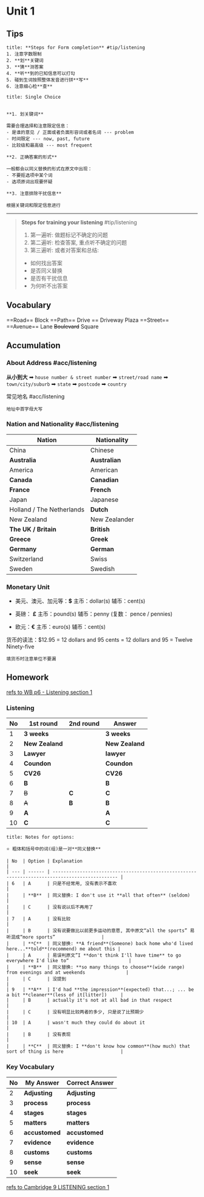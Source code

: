 # Unit 1
## Tips

```ad-tip
title: **Steps for Form completion** #tip/listening
1. 注意字数限制
2. **划**关键词
3. **猜**测答案
4. **听**到的已知信息可以打勾
5. 碰到生词按照整体发音进行拼**写**
6. 注意细心检**查**
```
    
    
 ```ad-tip
title: Single Choice
   

**1. 划关键词**

需要合理选择和注意限定信息：
 - 是谁的意见 / 正面或者负面形容词或者名词 --- problem
 - 时间限定 --- now, past, future
 - 比较级和最高级 --- most frequent

**2. 正确答案的形式**

一般都会以同义替换的形式在原文中出现：
 - 不要抠选项中某个词
 - 选项原词出现要怀疑
 
**3. 注意排除干扰信息**

根据关键词和限定信息进行
 ```
 
---
> **Steps for training your listening** #tip/listening 
> 1. 第一遍听: 做题标记不确定的问题
> 2. 第二遍听: 检查答案, 重点听不确定的问题
> 3. 第三遍听: 或者对答案和总结:
>   - 如何找出答案
>   - 是否同义替换
>   - 是否有干扰信息
>   - 为何听不出答案

## Vocabulary

==Road==
Block
==Path==
Drive == Driveway
Plaza
==Street==
==Avenue==
Lane
~~Boulevard~~
Square

## Accumulation
### About Address #acc/listening 
**从小到大**
➡ `house number & street number`
➡ `street/road name` 
➡ `town/city/suburb` 
➡ `state` 
➡ `postcode` 
➡ `country` 

常见地名 #acc/listening 

```ad-attention
地址中首字母大写
```

### Nation and Nationality #acc/listening 
| Nation                    | Nationality    |
| ------------------------- | -------------- |
| China                     | Chinese        |
| **Australia**             | **Australian** |
| America                   | American       |
| **Canada**                | **Canadian**   |
| **France**                | **French**     |
| Japan                     | Japanese       |
| Holland / The Netherlands | **Dutch**      |
| New Zealand               | New Zealander  |
| **The UK / Britain**      | **British**    |
| **Greece**                | **Greek**      |
| **Germany**               | **German**     |
| Switzerland               | Swiss          |
| Sweden                    | Swedish        |


### Monetary Unit

- 美元、澳元、加元等：**$**
  主币：dollar(s) 
  辅币：cent(s)

- 英磅： **£**
  主币：pound(s) 
  辅币：penny (复数： pence / pennies)

- 欧元：**€**
  主币：euro(s) 
  辅币：cent(s)

货币的读法：$12.95
= 12 dollars and 95 cents = 12 dollars and 95 = Twelve Ninety-five
```ad-attention
填货币时注意单位不要漏
```
## Homework
[refs to WB p6 - Listening section 1]()

### Listening

| No  | 1st round       | 2nd round | Answer          |
| --- | --------------- | --------- | --------------- |
| 1   | **3 weeks**     |           | **3 weeks**     |
| 2   | **New Zealand** |           | **New Zealand** |
| 3   | **Lawyer**      |           | **lawyer**      |
| 4   | **Coundon**     |           | **Coundon**     |
| 5   | **CV26**        |           | **CV26**        |
| 6   | **B**           |           | **B**           |
| 7   | ~~B~~           | **C**     | **C**           |
| 8   | ~~A~~           | **B**     | **B**           |
| 9   | **A**           |           | **A**           |
| 10  | **C**           |           | **C**           |

```ad-note
title: Notes for options:

⭐️ 粗体和括号中的词(组)是一对**同义替换**

| No  | Option | Explanation                                                                                    |
| --- | ------ | ---------------------------------------------------------------------------------------------- |
| 6   | A      | 只是不经常用, 没有表示不喜欢                                                                   |
|     | **B**  | 同义替换: I don't use it **all that often** (seldom)                                           |
|     | C      | 没有说以后不再用了                                                                             |
| 7   | A      | 没有比较                                                                                       |
|     | B      | 没有说要做比以前更多运动的意愿, 其中原文“all the sports” 易听混成“more sports”                 |
|     | **C**  | 同义替换: **A friend**(Someone) back home who'd lived here...**told**(recommend) me about this |
|     | A      | 易误判原文”I **don't think I'll have time** to go everywhere I'd like to“                      |
|     | **B**  | 同义替换: **so many things to choose**(wide range) from evenings and at weekends               |
|     | C      | 没提到                                                                                         |
| 9   | **A**  | I'd had **the impression**(expected) that...; ... be a bit **cleaner**(less of it[litter])     |
|     | B      | actually it's not at all bad in that respect                                                   |
|     | C      | 没有明显比较两者的多少, 只是说了比预期少                                                       |
| 10  | A      | wasn't much they could do about it                                                             |
|     | B      | 没有表现                                                                                       |
|     | **C**  | 同义替换: I **don't know how common**(how much) that sort of thing is here                     |
```

### Key Vocabulary

| No  | My Answer  | Correct Answer |
| --- | ---------- | -------------- |
| 2   | **Adjusting**  | **Adjusting**      |
| 3   | **process**    | **process**        |
| 4   | **stages**     | **stages**         |
| 5   | **matters**    | **matters**        |
| 6   | **accustomed** | **accustomed**     |
| 7   | **evidence**   | **evidence**       |
| 8   | **customs**    | **customs**        |
| 9   | **sense**      | **sense**          |
| 10  | **seek**       | **seek**           |

[refs to Cambridge 9 LISTENING section 1]()


